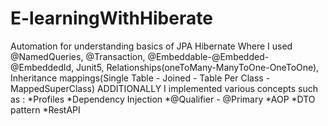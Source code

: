 # E-learningWithHiberate

Automation for understanding basics of JPA Hibernate Where I used @NamedQueries, @Transaction, @Embeddable-@Embedded-@EmbeddedId, Junit5, Relationships(oneToMany-ManyToOne-OneToOne), Inheritance mappings(Single Table - Joined - Table Per Class -MappedSuperClass) 
  ADDITIONALLY I implemented various concepts such as  :
            *Profiles 
            *Dependency Injection
            *@Qualifier - @Primary 
            *AOP 
            *DTO pattern 
            *RestAPI
            
